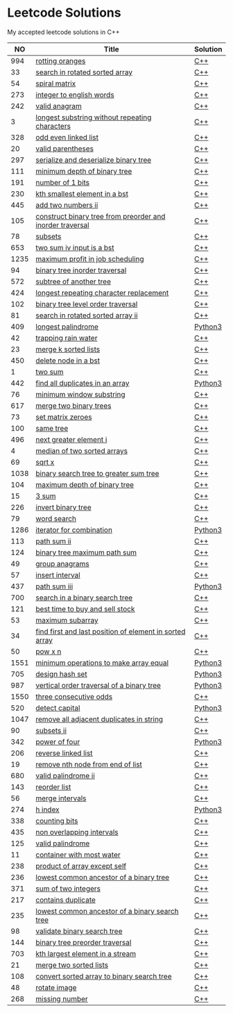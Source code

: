 
# Leetcode Solutions
My accepted leetcode solutions in C++

|NO|Title|Solution|
|---|-----|--------|
|994|[rotting oranges](https://leetcode.com/problems/rotting-oranges)|[C++](994.rotting-oranges.cpp)|
|33|[search in rotated sorted array](https://leetcode.com/problems/search-in-rotated-sorted-array)|[C++](33.search-in-rotated-sorted-array.cpp)|
|54|[spiral matrix](https://leetcode.com/problems/spiral-matrix)|[C++](54.spiral-matrix.cpp)|
|273|[integer to english words](https://leetcode.com/problems/integer-to-english-words)|[C++](273.integer-to-english-words.cpp)|
|242|[valid anagram](https://leetcode.com/problems/valid-anagram)|[C++](242.valid-anagram.cpp)|
|3|[longest substring without repeating characters](https://leetcode.com/problems/longest-substring-without-repeating-characters)|[C++](3.longest-substring-without-repeating-characters.cpp)|
|328|[odd even linked list](https://leetcode.com/problems/odd-even-linked-list)|[C++](328.odd-even-linked-list.cpp)|
|20|[valid parentheses](https://leetcode.com/problems/valid-parentheses)|[C++](20.valid-parentheses.cpp)|
|297|[serialize and deserialize binary tree](https://leetcode.com/problems/serialize-and-deserialize-binary-tree)|[C++](297.serialize-and-deserialize-binary-tree.cpp)|
|111|[minimum depth of binary tree](https://leetcode.com/problems/minimum-depth-of-binary-tree)|[C++](111.minimum-depth-of-binary-tree.cpp)|
|191|[number of 1 bits](https://leetcode.com/problems/number-of-1-bits)|[C++](191.number-of-1-bits.cpp)|
|230|[kth smallest element in a bst](https://leetcode.com/problems/kth-smallest-element-in-a-bst)|[C++](230.kth-smallest-element-in-a-bst.cpp)|
|445|[add two numbers ii](https://leetcode.com/problems/add-two-numbers-ii)|[C++](445.add-two-numbers-ii.cpp)|
|105|[construct binary tree from preorder and inorder traversal](https://leetcode.com/problems/construct-binary-tree-from-preorder-and-inorder-traversal)|[C++](105.construct-binary-tree-from-preorder-and-inorder-traversal.cpp)|
|78|[subsets](https://leetcode.com/problems/subsets)|[C++](78.subsets.cpp)|
|653|[two sum iv input is a bst](https://leetcode.com/problems/two-sum-iv-input-is-a-bst)|[C++](653.two-sum-iv-input-is-a-bst.cpp)|
|1235|[maximum profit in job scheduling](https://leetcode.com/problems/maximum-profit-in-job-scheduling)|[C++](1235.maximum-profit-in-job-scheduling.cpp)|
|94|[binary tree inorder traversal](https://leetcode.com/problems/binary-tree-inorder-traversal)|[C++](94.binary-tree-inorder-traversal.cpp)|
|572|[subtree of another tree](https://leetcode.com/problems/subtree-of-another-tree)|[C++](572.subtree-of-another-tree.cpp)|
|424|[longest repeating character replacement](https://leetcode.com/problems/longest-repeating-character-replacement)|[C++](424.longest-repeating-character-replacement.cpp)|
|102|[binary tree level order traversal](https://leetcode.com/problems/binary-tree-level-order-traversal)|[C++](102.binary-tree-level-order-traversal.cpp)|
|81|[search in rotated sorted array ii](https://leetcode.com/problems/search-in-rotated-sorted-array-ii)|[C++](81.search-in-rotated-sorted-array-ii.cpp)|
|409|[longest palindrome](https://leetcode.com/problems/longest-palindrome)|[Python3](409.longest-palindrome.py)|
|42|[trapping rain water](https://leetcode.com/problems/trapping-rain-water)|[C++](42.trapping-rain-water.cpp)|
|23|[merge k sorted lists](https://leetcode.com/problems/merge-k-sorted-lists)|[C++](23.merge-k-sorted-lists.cpp)|
|450|[delete node in a bst](https://leetcode.com/problems/delete-node-in-a-bst)|[C++](450.delete-node-in-a-bst.cpp)|
|1|[two sum](https://leetcode.com/problems/two-sum)|[C++](1.two-sum.cpp)|
|442|[find all duplicates in an array](https://leetcode.com/problems/find-all-duplicates-in-an-array)|[Python3](442.find-all-duplicates-in-an-array.py)|
|76|[minimum window substring](https://leetcode.com/problems/minimum-window-substring)|[C++](76.minimum-window-substring.cpp)|
|617|[merge two binary trees](https://leetcode.com/problems/merge-two-binary-trees)|[C++](617.merge-two-binary-trees.cpp)|
|73|[set matrix zeroes](https://leetcode.com/problems/set-matrix-zeroes)|[C++](73.set-matrix-zeroes.cpp)|
|100|[same tree](https://leetcode.com/problems/same-tree)|[C++](100.same-tree.cpp)|
|496|[next greater element i](https://leetcode.com/problems/next-greater-element-i)|[C++](496.next-greater-element-i.cpp)|
|4|[median of two sorted arrays](https://leetcode.com/problems/median-of-two-sorted-arrays)|[C++](4.median-of-two-sorted-arrays.cpp)|
|69|[sqrt x](https://leetcode.com/problems/sqrt-x)|[C++](69.sqrt-x.cpp)|
|1038|[binary search tree to greater sum tree](https://leetcode.com/problems/binary-search-tree-to-greater-sum-tree)|[C++](1038.binary-search-tree-to-greater-sum-tree.cpp)|
|104|[maximum depth of binary tree](https://leetcode.com/problems/maximum-depth-of-binary-tree)|[C++](104.maximum-depth-of-binary-tree.cpp)|
|15|[3 sum](https://leetcode.com/problems/3-sum)|[C++](15.3-sum.cpp)|
|226|[invert binary tree](https://leetcode.com/problems/invert-binary-tree)|[C++](226.invert-binary-tree.cpp)|
|79|[word search](https://leetcode.com/problems/word-search)|[C++](79.word-search.cpp)|
|1286|[iterator for combination](https://leetcode.com/problems/iterator-for-combination)|[Python3](1286.iterator-for-combination.py)|
|113|[path sum ii](https://leetcode.com/problems/path-sum-ii)|[C++](113.path-sum-ii.cpp)|
|124|[binary tree maximum path sum](https://leetcode.com/problems/binary-tree-maximum-path-sum)|[C++](124.binary-tree-maximum-path-sum.cpp)|
|49|[group anagrams](https://leetcode.com/problems/group-anagrams)|[C++](49.group-anagrams.cpp)|
|57|[insert interval](https://leetcode.com/problems/insert-interval)|[C++](57.insert-interval.cpp)|
|437|[path sum iii](https://leetcode.com/problems/path-sum-iii)|[Python3](437.path-sum-iii.py)|
|700|[search in a binary search tree](https://leetcode.com/problems/search-in-a-binary-search-tree)|[C++](700.search-in-a-binary-search-tree.cpp)|
|121|[best time to buy and sell stock](https://leetcode.com/problems/best-time-to-buy-and-sell-stock)|[C++](121.best-time-to-buy-and-sell-stock.cpp)|
|53|[maximum subarray](https://leetcode.com/problems/maximum-subarray)|[C++](53.maximum-subarray.cpp)|
|34|[find first and last position of element in sorted array](https://leetcode.com/problems/find-first-and-last-position-of-element-in-sorted-array)|[C++](34.find-first-and-last-position-of-element-in-sorted-array.cpp)|
|50|[pow x n](https://leetcode.com/problems/pow-x-n)|[C++](50.pow-x-n.cpp)|
|1551|[minimum operations to make array equal](https://leetcode.com/problems/minimum-operations-to-make-array-equal)|[Python3](1551.minimum-operations-to-make-array-equal.py)|
|705|[design hash set](https://leetcode.com/problems/design-hash-set)|[Python3](705.design-hash-set.py)|
|987|[vertical order traversal of a binary tree](https://leetcode.com/problems/vertical-order-traversal-of-a-binary-tree)|[Python3](987.vertical-order-traversal-of-a-binary-tree.py)|
|1550|[three consecutive odds](https://leetcode.com/problems/three-consecutive-odds)|[C++](1550.three-consecutive-odds.cpp)|
|520|[detect capital](https://leetcode.com/problems/detect-capital)|[Python3](520.detect-capital.py)|
|1047|[remove all adjacent duplicates in string](https://leetcode.com/problems/remove-all-adjacent-duplicates-in-string)|[C++](1047.remove-all-adjacent-duplicates-in-string.cpp)|
|90|[subsets ii](https://leetcode.com/problems/subsets-ii)|[C++](90.subsets-ii.cpp)|
|342|[power of four](https://leetcode.com/problems/power-of-four)|[Python3](342.power-of-four.py)|
|206|[reverse linked list](https://leetcode.com/problems/reverse-linked-list)|[C++](206.reverse-linked-list.cpp)|
|19|[remove nth node from end of list](https://leetcode.com/problems/remove-nth-node-from-end-of-list)|[C++](19.remove-nth-node-from-end-of-list.cpp)|
|680|[valid palindrome ii](https://leetcode.com/problems/valid-palindrome-ii)|[C++](680.valid-palindrome-ii.cpp)|
|143|[reorder list](https://leetcode.com/problems/reorder-list)|[C++](143.reorder-list.cpp)|
|56|[merge intervals](https://leetcode.com/problems/merge-intervals)|[C++](56.merge-intervals.cpp)|
|274|[h index](https://leetcode.com/problems/h-index)|[Python3](274.h-index.py)|
|338|[counting bits](https://leetcode.com/problems/counting-bits)|[C++](338.counting-bits.cpp)|
|435|[non overlapping intervals](https://leetcode.com/problems/non-overlapping-intervals)|[C++](435.non-overlapping-intervals.cpp)|
|125|[valid palindrome](https://leetcode.com/problems/valid-palindrome)|[C++](125.valid-palindrome.cpp)|
|11|[container with most water](https://leetcode.com/problems/container-with-most-water)|[C++](11.container-with-most-water.cpp)|
|238|[product of array except self](https://leetcode.com/problems/product-of-array-except-self)|[C++](238.product-of-array-except-self.cpp)|
|236|[lowest common ancestor of a binary tree](https://leetcode.com/problems/lowest-common-ancestor-of-a-binary-tree)|[C++](236.lowest-common-ancestor-of-a-binary-tree.cpp)|
|371|[sum of two integers](https://leetcode.com/problems/sum-of-two-integers)|[C++](371.sum-of-two-integers.cpp)|
|217|[contains duplicate](https://leetcode.com/problems/contains-duplicate)|[C++](217.contains-duplicate.cpp)|
|235|[lowest common ancestor of a binary search tree](https://leetcode.com/problems/lowest-common-ancestor-of-a-binary-search-tree)|[C++](235.lowest-common-ancestor-of-a-binary-search-tree.cpp)|
|98|[validate binary search tree](https://leetcode.com/problems/validate-binary-search-tree)|[C++](98.validate-binary-search-tree.cpp)|
|144|[binary tree preorder traversal](https://leetcode.com/problems/binary-tree-preorder-traversal)|[C++](144.binary-tree-preorder-traversal.cpp)|
|703|[kth largest element in a stream](https://leetcode.com/problems/kth-largest-element-in-a-stream)|[C++](703.kth-largest-element-in-a-stream.cpp)|
|21|[merge two sorted lists](https://leetcode.com/problems/merge-two-sorted-lists)|[C++](21.merge-two-sorted-lists.cpp)|
|108|[convert sorted array to binary search tree](https://leetcode.com/problems/convert-sorted-array-to-binary-search-tree)|[C++](108.convert-sorted-array-to-binary-search-tree.cpp)|
|48|[rotate image](https://leetcode.com/problems/rotate-image)|[C++](48.rotate-image.cpp)|
|268|[missing number](https://leetcode.com/problems/missing-number)|[C++](268.missing-number.cpp)|
